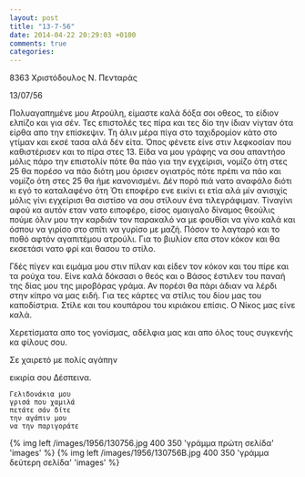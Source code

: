 ```yaml
---
layout: post
title: "13-7-56"
date: 2014-04-22 20:29:03 +0100
comments: true
categories: 
---
```

8363 Χριστόδουλος Ν. Πενταράς

13/07/56

Πολυαγαπημένε μου Ατρούλη, είμαστε καλά δόξα σοι οθεος, το είδιον ελπίζο και για σέν. Τες επιστολές τες πίρα και τες δίο την ίδιαν νίγταν ότα είρθα απο την επίσκεψιν. Τη άλιν μέρα πίγα στο ταχιδρομίον κάτο στο γτίμαν και εκσέ τασα αλά δέν είτα. Όπος φένετε είνε στιν λεφκοσίαν που καθιστέρισεν και το πίρα στες 13. Είδα να μου γράφης να σου απαντήσο μόλις πάρο την επιστολίν πότε θα πάο για την εγχείρισι, νομίζο ότη στες 25 θα πορέσο να πάο διότη μου όρισεν ογιατρός πότε πρέπι να πάο και νομίζο ότη στες 25 θα ήμε κανονισμένι. Δέν πορό πιά νατο αναφάλο διότι κι εγό το καταλαφένο ότη
Ότι εποφέρο ενε εικίνι ει ετία αλά μίν ανισιχίς μόλις γίνι εγχείρισι θα σιστίσο να σου στίλουν ένα τιλεγράφιμαν. Τίναγίνι αφού κα αυτόν εταν νατο ειποφέρο, είσος ομαιγαλο δίναμος θεούλις πούμε όλιν μου την καρδιάν τον παρακαλό να με φουθίσι να γίνο καλά και όσπου να γιρίσο στο σπίτι να γυρίσο με μαζή. Πόσον το λαγταρό και το ποθό αφτόν αγαπιτέμου ατρούλι. Για το βιυλίον επα στον κόκον και θα εκσετάσι νατο φρί και θασου το στίλο.

Γδές πίγεν και ειμάμα μου στιν πίλαν και είδεν τον κόκον και του πίρε και τα ρούχα του. Είνε καλά δόκσασι ο θεός και ο Βάσος έστιλεν του παναή της δίας μου της μιροβόρας γράμα. Αν πορέσι θα πάρι άδιαν να λέρδι στην κίπρο να μας ειδή. Για τες κάρτες να στίλις του δίου μας του καποδίστρια. Στίλε και του κουπάρου του κιριάκου επίσις.  Ο Νίκος μας είνε καλά.

Χερετίσματα απο τος γονίσμας, αδέλφια μας και απο όλος τους συγκενής κα φίλους σου. 

Σε χαιρετό με πολίς αγάπην

εικιρία σου Δέσπεινα.

    Γελιδονάκια μου
    γρισά που χαμιλά
    πετάτε σάν δίτε
    την αγάπιν μου
    να την παριγοράτε

{% img left /images/1956/130756.jpg 400 350 'γράμμα πρώτη σελίδα' 'images' %}
{% img left /images/1956/130756B.jpg 400 350 'γράμμα δεύτερη σελίδα' 'images' %}
